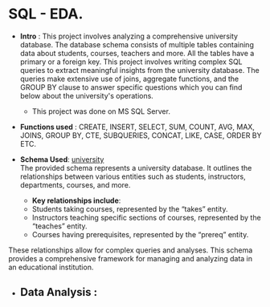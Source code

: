 # SQL - EDA.

- **Intro** : This project involves analyzing a comprehensive university database. The database schema consists of multiple tables containing data about students, courses, teachers and more. All the tables have a primary or a foreign key. This project involves writing complex SQL queries to extract meaningful insights from the university database. The queries make extensive use of joins, aggregate functions, and the GROUP BY clause to answer specific questions which you can find below about the university's operations.
   - This project was done on MS SQL Server.</sub>

- **Functions used** :
CREATE, INSERT, SELECT, SUM, COUNT, AVG, MAX, JOINS, GROUP BY, CTE, SUBQUERIES, CONCAT, LIKE, CASE, ORDER BY ETC.

- **Schema Used**: [university](https://github.com/din3shn/DA_Portfolio_Proj/blob/main/SQL_University_Project/university_schema.md)<br>
  The provided schema represents a university database. It outlines the relationships between various entities such as students, instructors, departments, courses, and more.<br>
   - **Key relationships include**:<br>
  - Students taking courses, represented by the “takes” entity.
  - Instructors teaching specific sections of courses, represented by the “teaches” entity.
  - Courses having prerequisites, represented by the “prereq” entity. <br>

These relationships allow for complex queries and analyses. This schema provides a comprehensive framework for managing and analyzing data in an educational institution.

- ## Data Analysis :
  
